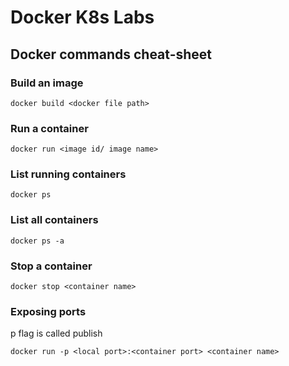 # Docker K8s Labs

## Docker commands cheat-sheet

### Build an image

```shell
docker build <docker file path>
```

### Run a container

```shell
docker run <image id/ image name>
```

### List running containers

```shell
docker ps
```

### List all containers

```shell
docker ps -a
```

### Stop a container

```shell
docker stop <container name>
```

### Exposing ports

p flag is called publish

```shell
docker run -p <local port>:<container port> <container name>
```
